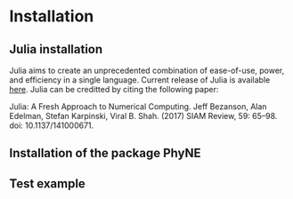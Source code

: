 # Installation

## Julia installation
Julia aims to create an unprecedented combination of ease-of-use, power, and efficiency in a single language. Current release of Julia is available [here](https://julialang.org/downloads/). Julia can be creditted by citing the following paper:

Julia: A Fresh Approach to Numerical Computing. Jeff Bezanson, Alan Edelman, Stefan Karpinski, Viral B. Shah. (2017) SIAM Review, 59: 65–98. doi: 10.1137/141000671.

## Installation of the package PhyNE



## Test example